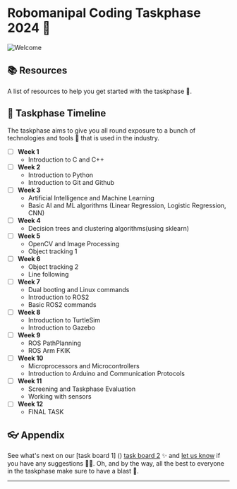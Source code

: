 # Robomanipal Coding Taskphase 2024 🤖 

![Welcome](https://i.imgur.com/qYNZG2o.jpg)

## 📚 Resources

A list of resources to help you get started with the taskphase 🚀.

## 🦦 Taskphase Timeline

The taskphase aims to give you all round exposure to a bunch of technologies and tools 🔧 that is used in the industry.

- [ ] **Week 1** 
    - Introduction to C and C++
- [ ] **Week 2**
    - Introduction to Python
    - Introduction to Git and Github
- [ ] **Week 3**
    - Artificial Intelligence and Machine Learning
    - Basic AI and ML algorithms (Linear Regression, Logistic Regression, CNN)
- [ ] **Week 4**
    - Decision trees and clustering algorithms(using sklearn)
- [ ] **Week 5**
    - OpenCV and Image Processing
    - Object tracking 1
- [ ] **Week 6**
    - Object tracking 2
    - Line following
- [ ] **Week 7**
    - Dual booting and Linux commands
    - Introduction to ROS2
    - Basic ROS2 commands
- [ ] **Week 8**
    - Introduction to TurtleSim
    - Introduction to Gazebo
 - [ ] **Week 9**
    - ROS PathPlanning
    - ROS Arm FKIK
- [ ] **Week 10**
    - Microprocessors and Microcontrollers
    - Introduction to Arduino and Communication Protocols
- [ ] **Week 11**
    - Screening and Taskphase Evaluation
    - Working with sensors
- [ ] **Week 12**
    - FINAL TASK





## 👓 Appendix

See what's next on our [task board 1] () [task board 2]([https://trello.com/invite/b/0kaVuw31/ATTI2c6b319c09955a987938ae0944ac9344FE749BD6/rm-taskphase-coding](https://trello.com/b/RwyPn3iy/rm-taskphase-coding-24)) ✨ and [let us know](https://github.com/Robomanipal-Taskphase-Coding-2023/.github/issues/new/choose) if you have any suggestions 🙇‍♂️. Oh, and by the way, all the best to everyone in the taskphase make sure to have a blast 🙌.

---
